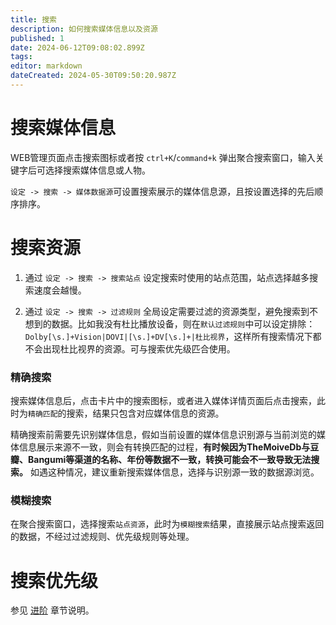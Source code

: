 ```yaml
---
title: 搜索
description: 如何搜索媒体信息以及资源
published: 1
date: 2024-06-12T09:08:02.899Z
tags: 
editor: markdown
dateCreated: 2024-05-30T09:50:20.987Z
---
```


# 搜索媒体信息

WEB管理页面点击搜索图标或者按 `ctrl+K`/`command+k` 弹出聚合搜索窗口，输入关键字后可选择搜索媒体信息或人物。

`设定 -> 搜索 -> 媒体数据源`可设置搜索展示的媒体信息源，且按设置选择的先后顺序排序。

# 搜索资源

1. 通过 `设定 -> 搜索 -> 搜索站点` 设定搜索时使用的站点范围，站点选择越多搜索速度会越慢。

2. 通过 `设定 -> 搜索 -> 过滤规则` 全局设定需要过滤的资源类型，避免搜索到不想到的数据。比如我没有杜比播放设备，则在`默认过滤规则`中可以设定排除：`Dolby[\s.]+Vision|DOVI|[\s.]+DV[\s.]+|杜比视界`，这样所有搜索情况下都不会出现杜比视界的资源。可与搜索优先级匹合使用。

### 精确搜索
搜索媒体信息后，点击卡片中的搜索图标，或者进入媒体详情页面后点击搜索，此时为`精确匹配`的搜索，结果只包含对应媒体信息的资源。

精确搜索前需要先识别媒体信息，假如当前设置的媒体信息识别源与当前浏览的媒体信息展示来源不一致，则会有转换匹配的过程，**有时候因为TheMoiveDb与豆瓣、Bangumi等渠道的名称、年份等数据不一致，转换可能会不一致导致无法搜索。** 如遇这种情况，建议重新搜索媒体信息，选择与识别源一致的数据源浏览。


### 模糊搜索
在聚合搜索窗口，选择搜索`站点资源`，此时为`模糊搜索`结果，直接展示站点搜索返回的数据，不经过过滤规则、优先级规则等处理。


# 搜索优先级

参见 [进阶](/advanced) 章节说明。
